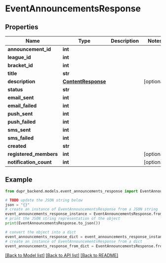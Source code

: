 # EventAnnouncementsResponse


## Properties

Name | Type | Description | Notes
------------ | ------------- | ------------- | -------------
**announcement_id** | **int** |  | 
**league_id** | **int** |  | 
**bracket_id** | **int** |  | 
**title** | **str** |  | 
**description** | [**ContentResponse**](ContentResponse.md) |  | [optional] 
**status** | **str** |  | 
**email_sent** | **int** |  | 
**email_failed** | **int** |  | 
**push_sent** | **int** |  | 
**push_failed** | **int** |  | 
**sms_sent** | **int** |  | 
**sms_failed** | **int** |  | 
**created** | **str** |  | 
**registered_members** | **int** |  | [optional] 
**notification_count** | **int** |  | [optional] 

## Example

```python
from dupr_backend.models.event_announcements_response import EventAnnouncementsResponse

# TODO update the JSON string below
json = "{}"
# create an instance of EventAnnouncementsResponse from a JSON string
event_announcements_response_instance = EventAnnouncementsResponse.from_json(json)
# print the JSON string representation of the object
print(EventAnnouncementsResponse.to_json())

# convert the object into a dict
event_announcements_response_dict = event_announcements_response_instance.to_dict()
# create an instance of EventAnnouncementsResponse from a dict
event_announcements_response_from_dict = EventAnnouncementsResponse.from_dict(event_announcements_response_dict)
```
[[Back to Model list]](../README.md#documentation-for-models) [[Back to API list]](../README.md#documentation-for-api-endpoints) [[Back to README]](../README.md)


